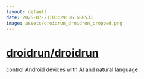 ```yaml
---
layout: default
date: 2025-07-21T03:29:06.688533
image: assets/droidrun_droidrun_cropped.png
---
```


# [droidrun/droidrun](https://github.com/droidrun/droidrun)

control Android devices with AI and natural language
